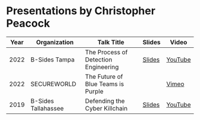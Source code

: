 # Presentations by Christopher Peacock

| Year | Organization | Talk Title | Slides | Video |
| --- | --- | ----------- | --- | --- |
| 2022 | B-Sides Tampa | The Process of Detection Engineering | [Slides](https://github.com/securepeacock/presentations/blob/main/2022-BSides%20Tampa/The%20Process%20of%20Detection%20Engineering.pdf) | [YouTube]() |
| 2022 | SECUREWORLD | The Future of Blue Teams is Purple | | [Vimeo](https://vimeo.com/691830260) |
| 2019 | B-Sides Tallahassee | Defending the Cyber Killchain | [Slides]() | [YouTube](https://youtu.be/4LkugAlmnzA) |
